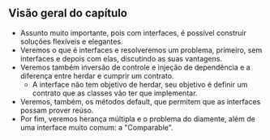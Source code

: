 ## Visão geral do capítulo

- Assunto muito importante, pois com interfaces, é possível construir soluções flexíveis e elegantes.
- Veremos o que é interfaces e resolveremos um problema, primeiro, sem interfaces e depois com elas, discutindo as suas vantagens.
- Veremos também inversão de controle e injeção de dependência e a diferença entre herdar e cumprir um contrato.
  - A interface não tem objetivo de herdar, seu objetivo é definir um contrato que as classes vão ter que implementar.
- Veremos, também, os métodos default, que permitem que as interfaces possam prover reúso.
- Por fim, veremos herança múltipla e o problema do diamente, além de uma interface muito comum: a "Comparable".
